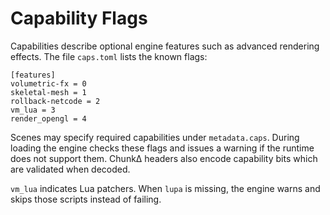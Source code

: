 # Capability Flags

Capabilities describe optional engine features such as advanced rendering effects. The file `caps.toml` lists the known flags:

```
[features]
volumetric-fx = 0
skeletal-mesh = 1
rollback-netcode = 2
vm_lua = 3
render_opengl = 4
```

Scenes may specify required capabilities under `metadata.caps`. During loading the engine checks these flags and issues a warning if the runtime does not support them. ChunkΔ headers also encode capability bits which are validated when decoded.

`vm_lua` indicates Lua patchers. When `lupa` is missing, the engine warns and skips those scripts instead of failing.


